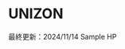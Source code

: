 # UNIZON
最終更新：2024/11/14
<a hrc="https://script.google.com/a/macros/hjs.ed.jp/s/AKfycbzTo3nweloauy20CYfQIMKUKcKRCh7ngH0pmokFRWtTNVA2fAZa0tdKZ_RrgtEyXkR0/exec
">Sample HP</a>
